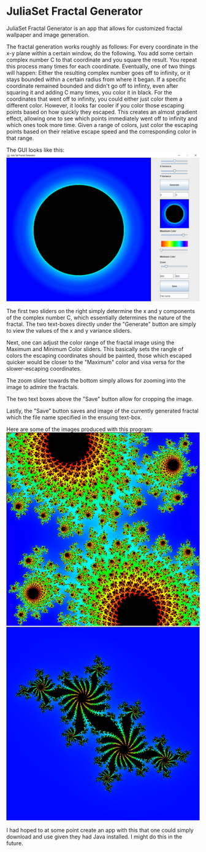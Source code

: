 # JuliaSet Fractal Generator

JuliaSet Fractal Generator is an app that allows for customized fractal wallpaper and image generation.

The fractal generation works roughly as follows: For every coordinate in the x-y plane within a certain window, do the following. You add some certain complex number C to that coordinate and you square the result. You repeat this process many times for each coordinate. Eventually, one of two things will happen: Either the resulting complex number goes off to infinity, or it stays bounded within a certain radius from where it began. If a specific coordinate remained bounded and didn't go off to infinty, even after squaring it and adding C many times, you color it in black. For the coordinates that went off to infinity, you could either just color them a different color. However, it looks far cooler if you color those escaping points based on how quickly they escaped. This creates an almost gradient effect, allowing one to see which points immediately went off to infinity and which ones took more time. Given a range of colors, just color the escaping points based on their relative escape speed and the corresponding color in that range. 

The GUI looks like this:
![GUI](https://github.com/Akash-Nayar/JuliaSet/blob/main/saved/gui.png)

The first two sliders on the right simply determine the x and y components of the complex number C, which essentially determines the nature of the fractal.
The two text-boxes directly under the "Generate" button are simply to view the values of the x and y variance sliders.

Next, one can adjust the color range of the fractal image using the Maximum and Minimum Color sliders. This basically sets the rangle of colors the escaping coordinates should be painted, those which escaped quicker would be closer to the "Maximum" color and visa versa for the slower-escaping coordinates.

The zoom slider towards the bottom simply allows for zooming into the image to admire the fractals.

The two text boxes above the "Save" button allow for cropping the image.

Lastly, the "Save" button saves and image of the currently generated fractal which the file name specified in the ensuing text-box.

Here are some of the images produced with this program: 
![Example 1](https://github.com/Akash-Nayar/JuliaSet/blob/main/saved/WOAH.png)
![Example 2](https://github.com/Akash-Nayar/JuliaSet/blob/main/saved/epic.png)

I had hoped to at some point create an app with this that one could simply download and use given they had Java installed. I might do this in the future.
